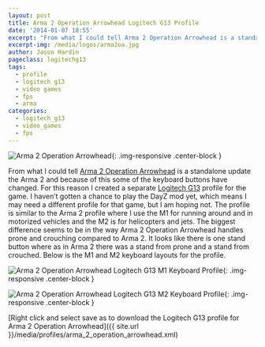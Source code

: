 ```yaml
---
layout: post
title: Arma 2 Operation Arrowhead Logitech G13 Profile
date: '2014-01-07 18:55'
excerpt: "From what I could tell Arma 2 Operation Arrowhead is a standalone update the Arma 2 and because of this some of the keyboard buttons have changed. For this reason I created a separate Logitech G13 profile for the game."
excerpt-img: /media/logos/arma2oa.jpg
author: Jason Hardin
pageclass: logitechg13
tags:
  - profile
  - logitech g13
  - video games
  - fps
  - arma
categories:
  - logitech_g13
  - video_games
  - fps
---
```

![Arma 2 Operation Arrowhead]({{site.url}}/media/logos/arma2oa.jpg){: .img-responsive  .center-block }

From what I could tell [Arma 2 Operation Arrowhead](http://www.arma2.com/arma-2-oa.html) is a standalone update the Arma 2 and because of this some of the keyboard buttons have changed. For this reason I created a separate [Logitech G13](http://gaming.logitech.com/en-us/product/g13-advanced-gameboard) profile for the game. I haven’t gotten a chance to play the DayZ mod yet, which means I may need a different profile for that game, but I am hoping not. The profile is similar to the Arma 2 profile where I use the M1 for running around and in motorized vehicles and the M2 is for helicopters and jets. The biggest difference seems to be in the way Arma 2 Operation Arrowhead handles prone and crouching compared to Arma 2. It looks like there is one stand button where as in Arma 2 there was a stand from prone and a stand from crouched. Below is the M1 and M2 keyboard layouts for the profile.

![Arma 2 Operation Arrowhead Logitech G13 M1 Keyboard Profile]({{site.url}}/media/profiles/arma_2_operation_arrowhead_m1_keyboard_layout.png){: .img-responsive  .center-block }

![Arma 2 Operation Arrowhead Logitech G13 M2 Keyboard Profile]({{site.url}}/media/profiles/arma_2_operation_arrowhead_m2_keyboard_layout.png){: .img-responsive  .center-block }

[Right click and select save as to download the Logitech G13 profile for Arma 2 Operation Arrowhead]({{ site.url }}/media/profiles/arma_2_operation_arrowhead.xml)
